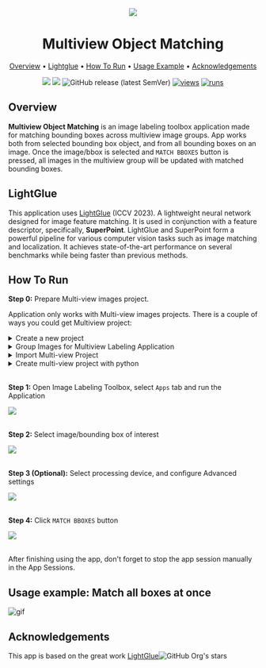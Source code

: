 <div align="center" markdown>

<img src="https://github.com/user-attachments/assets/5e7e931e-376c-4066-baaf-2b750e000649"/>

# Multiview Object Matching

<p align="center">
  <a href="#Overview">Overview</a> •
  <a href="Lightglue">Lightglue</a> •
  <a href="#How-To-Run">How To Run</a> •
  <a href="#usage-example-match-all-boxes-at-once">Usage Example</a> •
  <a href="#acknowledgements">Acknowledgements</a>
</p>

[![](https://img.shields.io/badge/supervisely-ecosystem-brightgreen)](https://ecosystem.supervisely.com/apps/supervisely-ecosystem/multiview-object-matching)
[![](https://img.shields.io/badge/slack-chat-green.svg?logo=slack)](https://supervisely.com/slack)
![GitHub release (latest SemVer)](https://img.shields.io/github/v/release/supervisely-ecosystem/multiview-object-matching)
[![views](https://app.supervisely.com/img/badges/views/supervisely-ecosystem/multiview-object-matching.png)](https://supervisely.com)
[![runs](https://app.supervisely.com/img/badges/runs/supervisely-ecosystem/multiview-object-matching.png)](https://supervisely.com)

</div>

## Overview

**Multiview Object Matching** is an image labeling toolbox application made for matching bounding boxes across multiview image groups. App works both from selected bounding box object, and from all bounding boxes on an image. Once the image/bbox is selected and `MATCH BBOXES` button is pressed, all images in the multiview group will be updated with matched bounding boxes.


## LightGlue

This application uses [LightGlue](https://github.com/cvg/LightGlue) (ICCV 2023). A lightweight neural network designed for image feature matching. It is used in conjunction with a feature descriptor, specifically, **SuperPoint**. LightGlue and SuperPoint form a powerful pipeline for various computer vision tasks such as image matching and localization. It achieves state-of-the-art performance on several benchmarks while being faster than previous methods.

## How To Run

**Step 0:** Prepare Multi-view images project. <br>

Application only works with Multi-view images projects.
There is a couple of ways you could get Multiview project:
<details>
  <summary>Create a new project</summary> <br>

  When creating a new project, select this option:

  <img src="https://github.com/user-attachments/assets/7830c806-1f82-4cbd-93ba-c335c61324ab"/><br>

  After that, any images that you import will be grouped for multi-view labeling.
</details>

<details>
  <summary>Group Images for Multiview Labeling Application </summary> <br>

  You could run [this application](https://ecosystem.supervisely.com/apps/group-images-for-multiview-labeling) on your existing project to group images for multi-view labeling.
  Application allows to group images by tags, instances of object classes, or simply by batches (just a number of images).

  <img src="https://github.com/user-attachments/assets/8c983c14-ab70-46ce-ab29-fb930a6e7864"/><br>
</details>

<details>
  <summary> Import Multi-view Project </summary> <br>

  Multi-view images projects could also be imported via [Import images groups](https://ecosystem.supervisely.com/ecosystem/apps/import-images-groups) application. Just drag & drop the archive. If you don't have a project at your disposal, download a [sample](https://dev.supervisely.com/h5un6l2bnaz1vj8a9qgms4-public/teams_storage/c/0/VR/C6PkYTS9XenMd9cLl9Yb4TGOdx7gJk6xXJ9rQpkuy5GnD0cbxG0QbWadvbEJElOD1rHppc1LJFSlvP20TMbRXdAuiMySTeNMwTkotXoMFLaebFavIaHbaAjUjl2G.tar).
</details>

<details> 
  <summary> Create multi-view project with python </summary> <br>

  To create multi-view images project with Supervisely's SDK, follow the [tutorial](https://developer.supervisely.com/getting-started/python-sdk-tutorials/images/multiview-images) in our developer portal.
  </details> <br>

**Step 1:** Open Image Labeling Toolbox, select `Apps` tab and run the Application

<img src="https://github.com/user-attachments/assets/99119fa9-3710-47bb-9d83-8c4e5dfdd7ef"/><br><br>

**Step 2:** Select image/bounding box of interest

<img src="https://github.com/user-attachments/assets/ab8ccddf-7c17-485c-b03a-92a13b9e9246"/><br><br>

**Step 3 (Optional):** Select processing device, and configure Advanced settings

<img src="https://github.com/user-attachments/assets/bcdff634-bd3a-4426-bbe6-0bc52ed526c7"/><br><br>

**Step 4:** Click `MATCH BBOXES` button

<img src="https://github.com/user-attachments/assets/9094dc44-1494-4348-997b-ab8b5dd56103"/><br><br>

After finishing using the app, don't forget to stop the app session manually in the App Sessions.

## Usage example: Match all boxes at once

![gif](https://github.com/user-attachments/assets/d37a5f00-8afb-44c1-a950-1f3c580563f6)

## Acknowledgements

This app is based on the great work [LightGlue](https://github.com/cvg/LightGlue)![GitHub Org's stars](https://img.shields.io/github/stars/cvg/LightGlue?style=social)